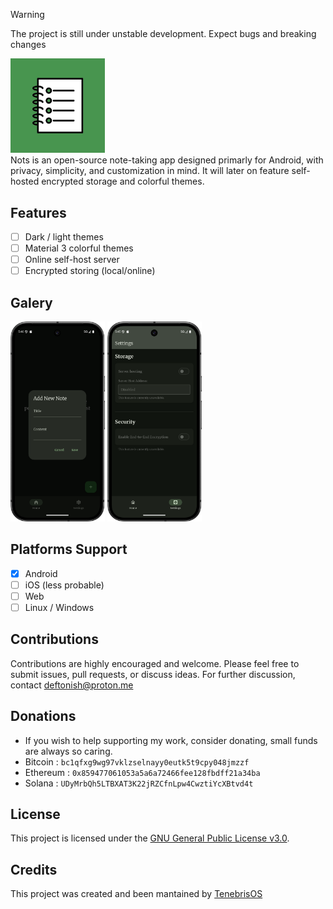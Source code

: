 > [!WARNING]
> The project is still under unstable development. Expect bugs and breaking changes
<div align="left">
<img src=".github/assets/logo.jpg" style="width:30%;">
</div>
Nots is an open-source note-taking app designed primarly for Android, with privacy, simplicity, and customization in mind.  
It will later on feature self-hosted encrypted storage and colorful themes.

## Features
- [ ] Dark / light themes
- [ ] Material 3 colorful themes
- [ ] Online self-host server
- [ ] Encrypted storing (local/online)

## Galery
<div align="left">
<img src=".github/assets/sc6.png" style="width:30%;">
<img src=".github/assets/sc3.png" style="width:30%;">
</div>

## Platforms Support
- [x] Android
- [ ] iOS (less probable)
- [ ] Web
- [ ] Linux / Windows

## Contributions
Contributions are highly encouraged and welcome. Please feel free to submit issues, pull requests, or discuss ideas. For further discussion, contact deftonish@proton.me

## Donations
- If you wish to help supporting my work, consider donating, small funds are always so caring.
- Bitcoin : ```bc1qfxg9wg97vklzselnayy0eutk5t9cpy048jmzzf```
- Ethereum : ```0x859477061053a5a6a72466fee128fbdff21a34ba```
- Solana : ```UDyMrbQh5LTBXAT3K22jRZCfnLpw4CwztiYcXBtvd4t```

## License
This project is licensed under the [GNU General Public License v3.0](LICENSE).

## Credits
This project was created and been mantained by [TenebrisOS](https://github.com/TenebrisOS)
